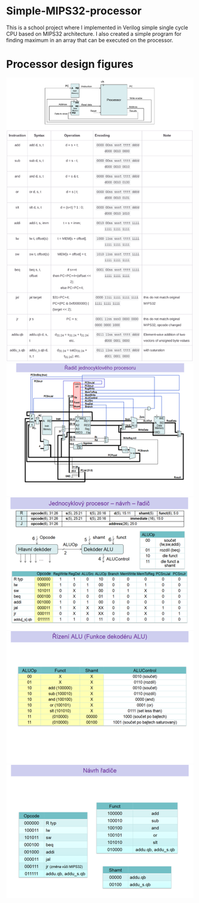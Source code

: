 # Simple-MIPS32-processor
This is a school project where I implemented in Verilog simple single cycle CPU based on MIPS32 architecture. I also created a simple program for finding maximum in an array that can be executed on the processor.

# Processor design figures
![](screenshots/05.png)
![](screenshots/04.png)
![](screenshots/03.png)
![](screenshots/02.png)
![](screenshots/01.png)
